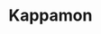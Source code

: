 ---
title: "Kappamon"
indexImage: /images/kappamon/index-image.png
indexImageAlt: "Proun 1 D, 1919 (oil on canvas) by El Lissitzky (1890-1941)"
heroImage: /images/journey/journeyinto.jpg
heroImageAlt: 'The logo and color scheme for my hackathon project Journey Into Chengdu'
projectDescription: Fullstack for Streamers
order: 3
---